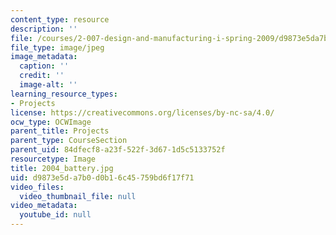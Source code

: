 ```yaml
---
content_type: resource
description: ''
file: /courses/2-007-design-and-manufacturing-i-spring-2009/d9873e5da7b0d0b16c45759bd6f17f71_2004_battery.jpg
file_type: image/jpeg
image_metadata:
  caption: ''
  credit: ''
  image-alt: ''
learning_resource_types:
- Projects
license: https://creativecommons.org/licenses/by-nc-sa/4.0/
ocw_type: OCWImage
parent_title: Projects
parent_type: CourseSection
parent_uid: 84dfecf8-a23f-522f-3d67-1d5c5133752f
resourcetype: Image
title: 2004_battery.jpg
uid: d9873e5d-a7b0-d0b1-6c45-759bd6f17f71
video_files:
  video_thumbnail_file: null
video_metadata:
  youtube_id: null
---
```

